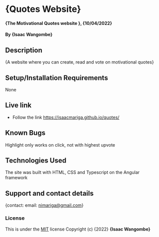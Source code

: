 # {Quotes Website}
#### {The Motivational Quotes website }, {10/04/2022}
#### By **{Isaac Wangombe}**
## Description
{A website where you can create, read and vote on motivational quotes}
## Setup/Installation Requirements
None

## Live link
* Follow the link https://isaacmariga.github.io/quotes/
## Known Bugs
Highlight only works on click, not with highest upvote
## Technologies Used
The site was built with HTML, CSS and Typescript on the Angular framework
## Support and contact details
{contact: email: nimariga@gmail.com}
### License
This is under the [MIT](licence) license
Copyright (c) {2022} **{Isaac Wangombe}**
